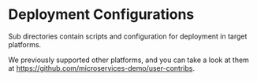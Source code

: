 # Deployment Configurations

Sub directories contain scripts and configuration for deployment in target platforms. 

We previously supported other platforms, and you can take a look at them at https://github.com/microservices-demo/user-contribs.
